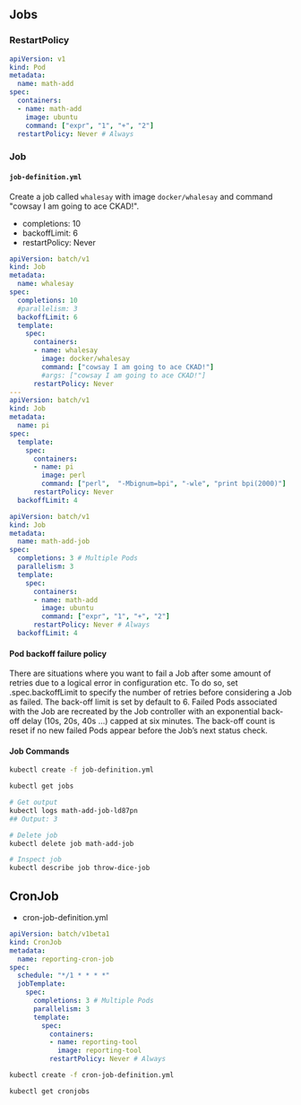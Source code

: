 ## Jobs

### RestartPolicy

```yaml
apiVersion: v1
kind: Pod
metadata:
  name: math-add
spec:
  containers:
  - name: math-add
    image: ubuntu
    command: ["expr", "1", "+", "2"]
  restartPolicy: Never # Always
```

### Job

#### `job-definition.yml`

Create a job called `whalesay` with image `docker/whalesay` and command "cowsay I am going to ace CKAD!".

- completions: 10
- backoffLimit: 6
- restartPolicy: Never

```yaml
apiVersion: batch/v1
kind: Job
metadata:
  name: whalesay
spec:
  completions: 10
  #parallelism: 3
  backoffLimit: 6
  template:  
    spec:
      containers:
      - name: whalesay
        image: docker/whalesay
        command: ["cowsay I am going to ace CKAD!"]
        #args: ["cowsay I am going to ace CKAD!"]
      restartPolicy: Never
---
apiVersion: batch/v1
kind: Job
metadata:
  name: pi
spec:
  template:
    spec:
      containers:
      - name: pi
        image: perl
        command: ["perl",  "-Mbignum=bpi", "-wle", "print bpi(2000)"]
      restartPolicy: Never
  backoffLimit: 4
```

```yaml
apiVersion: batch/v1
kind: Job
metadata:
  name: math-add-job
spec:
  completions: 3 # Multiple Pods
  parallelism: 3
  template:  
    spec:
      containers:
      - name: math-add
        image: ubuntu
        command: ["expr", "1", "+", "2"]
      restartPolicy: Never # Always 
  backoffLimit: 4
```

#### Pod backoff failure policy

There are situations where you want to fail a Job after some amount of retries due to a logical error in configuration etc. To do so, set .spec.backoffLimit to specify the number of retries before considering a Job as failed. The back-off limit is set by default to 6. Failed Pods associated with the Job are recreated by the Job controller with an exponential back-off delay (10s, 20s, 40s …) capped at six minutes. The back-off count is reset if no new failed Pods appear before the Job’s next status check.

#### Job Commands

```bash
kubectl create -f job-definition.yml

kubectl get jobs

# Get output
kubectl logs math-add-job-ld87pn
## Output: 3

# Delete job
kubectl delete job math-add-job

# Inspect job
kubectl describe job throw-dice-job
```

## CronJob

- cron-job-definition.yml

```yaml
apiVersion: batch/v1beta1
kind: CronJob
metadata:
  name: reporting-cron-job
spec:
  schedule: "*/1 * * * *"
  jobTemplate:
    spec:
      completions: 3 # Multiple Pods
      parallelism: 3
      template:
        spec:
          containers:
          - name: reporting-tool
            image: reporting-tool
          restartPolicy: Never # Always 
```

```bash
kubectl create -f cron-job-definition.yml

kubectl get cronjobs
```